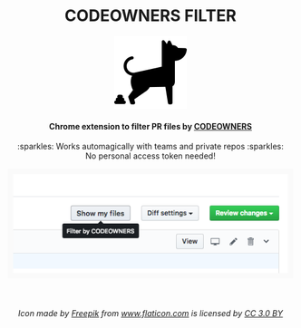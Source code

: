 <h1 align="center">
  CODEOWNERS FILTER
</h1>

<p align="center">
    <img src="docs/icon.png" alt="logo" />
</p>

<h4 align="center">
  Chrome extension to filter PR files by <a href="https://help.github.com/articles/about-codeowners/">CODEOWNERS</a>
</h4>

<p align="center">
  :sparkles: Works automagically with teams and private repos :sparkles:
  <br />
  No personal access token needed!
</p>

<p align="center">
  <img src="docs/screenshot.png" alt="screenshot" />
</p>

<br />

<h6 align="center">
  Icon made by <a href="http://www.freepik.com" title="Freepik">Freepik</a> from <a href="https://www.flaticon.com/" title="Flaticon">www.flaticon.com</a> is licensed by <a href="http://creativecommons.org/licenses/by/3.0/" title="Creative Commons BY 3.0" target="_blank">CC 3.0 BY</a>
</h6>
